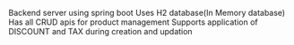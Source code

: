 Backend server using spring boot
Uses H2 database(In Memory database)
Has all CRUD apis for product management
Supports application of DISCOUNT and TAX during creation and updation
